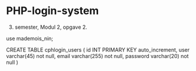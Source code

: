 # PHP-login-system
3. semester, Modul 2, opgave 2.

use mademois_nin;

CREATE TABLE cphlogin_users (
	id INT PRIMARY KEY auto_increment,
    user varchar(45) not null,
    email varchar(255) not null,
    password varchar(20) not null
)
